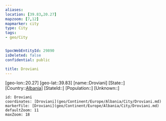 ```yaml
---
aliases: 
location: [39.83,20.27]
mapzoom: [7,12] 
mapmarker: city 
type: City
tags:
- geo/City


SpocWebEntityId: 29890
isDeleted: false
confidential: public

title: Droviani
---
```

[geo-lon::20.27]
[geo-lat::39.83]
[name::Droviani]
[State::]
[Country::[Albania](geo/Continent/Europe/Albania.md)]
[StateId::]
[Population::]
[Unknown::]


```leaflet
id: Droviani
coordinates: [Droviani](geo/Continent/Europe/Albania/City/Droviani.md)
markerFile: [Droviani](geo/Continent/Europe/Albania/City/Droviani.md)
defaultZoom: 11 
maxZoom: 18
```


